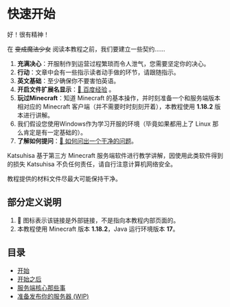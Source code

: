 # 快速开始

好！很有精神！

在 ~~变成魔法少女~~ 阅读本教程之前，我们要建立一些契约……

1. **充满决心**：开服制作到运营过程繁琐而令人泄气，您需要坚定你的决心。
2. **行动**：文章中会有一些指示读者动手做的环节，请跟随指示。
3. **英文基础**：至少确保你不要害怕英语。
4. **开启文件扩展名显示**：[🔗 百度经验](https://jingyan.baidu.com/article/f00622282564bdfbd3f0c827.html) 。
5. **玩过Minecraft**：知道 Minecraft 的基本操作，并时刻准备一个和服务端版本相对应的 Minecraft 客户端（并不需要时时刻刻开着），本教程使用 **1.18.2** 版本进行讲解。
6. 我们假设您使用Windows作为学习开服的环境（毕竟如果都用上了 Linux 那么肯定是有一定基础的）。
7. **了解如何提问**：[🔗 如何问出一个干净的问题](https://lug.ustc.edu.cn/wiki/doc/smart-questions/)。

Katsuhisa 基于第三方 Minecraft 服务端软件进行教学讲解，因使用此类软件得到的损失 Katsuhisa 不负任何责任，请自行注意计算机网络安全。  

教程提供的材料文件尽最大可能保持干净。

## 部分定义说明
1. 🔗 图标表示该链接是外部链接，不是指向本教程内部页面的。
2. 本教程使用 Minecraft 版本 **1.18.2**，Java 运行环境版本 **17**。

## 目录
- [开始](articles/starting-a-server/a-new-server.md)  
- [开始之后](articles/after-server-ran/After_First_Start.md)
- [服务端核心那些事](articles/talking-about-server-cores/The_Fucking_SpigotEcoSystem.md)
- [准备发布你的服务器 (WIP)](./4/Preparing_For_Publish.md)